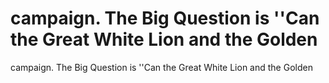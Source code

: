 # campaign. The Big Question is ''Can the Great White Lion and the Golden

campaign. The Big Question is ''Can the Great White Lion and the Golden
